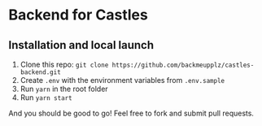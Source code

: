 # Backend for Castles

## Installation and local launch

1. Clone this repo: `git clone https://github.com/backmeupplz/castles-backend.git`
2. Create `.env` with the environment variables from `.env.sample`
3. Run `yarn` in the root folder
4. Run `yarn start`

And you should be good to go! Feel free to fork and submit pull requests.
